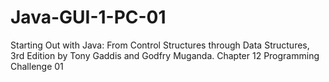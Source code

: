 # Java-GUI-1-PC-01
Starting Out with Java: From Control Structures through Data Structures, 3rd Edition by Tony Gaddis and Godfry Muganda.  Chapter 12 Programming Challenge 01
